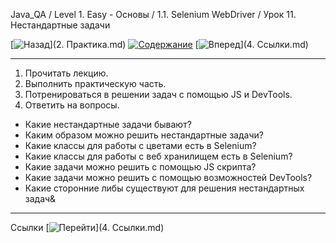 Java_QA / Level 1. Easy - Основы / 1.1. Selenium WebDriver / Урок 11. Нестандартные задачи

[![Назад](https://img.shields.io/badge/-%D0%9D%D0%B0%D0%B7%D0%B0%D0%B4-brightgreen)](2. Практика.md)
[![Содержание](https://img.shields.io/badge/-%D0%A1%D0%BE%D0%B4%D0%B5%D1%80%D0%B6%D0%B0%D0%BD%D0%B8%D0%B5-purple)](README.md)
[![Вперед](https://img.shields.io/badge/-%D0%92%D0%BF%D0%B5%D1%80%D0%B5%D0%B4-brightgreen)](4. Ссылки.md)

***

1. Прочитать лекцию.
2. Выполнить практическую часть.
3. Потренироваться в решении задач с помощью JS и DevTools.
4. Ответить на вопросы.

* Какие нестандартные задачи бывают?
* Каким образом можно решить нестандартные задачи?
* Какие классы для работы с цветами есть в Selenium?
* Какие классы для работы с веб хранилищем есть в Selenium?
* Какие задачи можно решить с помощью JS скрипта?
* Какие задачи можно решить с помощью возможностей DevTools?
* Какие сторонние либы существуют для решения нестандартных задач&

***

Ссылки [![Перейти](https://img.shields.io/badge/-%D0%9F%D0%B5%D1%80%D0%B5%D0%B9%D1%82%D0%B8-blue)](4. Ссылки.md)